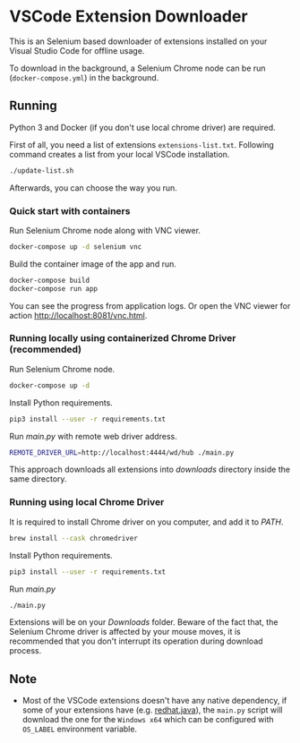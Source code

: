 # VSCode Extension Downloader

This is an Selenium based downloader of extensions installed on your Visual Studio Code for offline usage.

To download in the background, a Selenium Chrome node can be run (`docker-compose.yml`) in the background.

## Running

Python 3 and Docker (if you don't use local chrome driver) are required.

First of all, you need a list of extensions `extensions-list.txt`. Following command creates a list from your local VSCode installation.

```sh
./update-list.sh
```

Afterwards, you can choose the way you run.

### Quick start with containers

Run Selenium Chrome node along with VNC viewer.

```sh
docker-compose up -d selenium vnc
```

Build the container image of the app and run.

```sh
docker-compose build
docker-compose run app
```

You can see the progress from application logs. Or open the VNC viewer for action [http://localhost:8081/vnc.html]().

### Running locally using containerized Chrome Driver (recommended)

Run Selenium Chrome node.

```sh
docker-compose up -d
```

Install Python requirements.

```sh
pip3 install --user -r requirements.txt
```

Run _main.py_ with remote web driver address.

```sh
REMOTE_DRIVER_URL=http://localhost:4444/wd/hub ./main.py
```

This approach downloads all extensions into _downloads_ directory inside the same directory.

### Running using local Chrome Driver

It is required to install Chrome driver on you computer, and add it to _PATH_.

```sh
brew install --cask chromedriver
```

Install Python requirements.

```sh
pip3 install --user -r requirements.txt
```

Run _main.py_

```sh
./main.py
```

Extensions will be on your _Downloads_ folder. Beware of the fact that, the Selenium Chrome driver is affected by your mouse moves, it is recommended that you don't interrupt its operation during download process.

## Note

- Most of the VSCode extensions doesn't have any native dependency, if some of your extensions have (e.g. [redhat.java](https://marketplace.visualstudio.com/items?itemName=redhat.java)), the `main.py` script will download the one for the `Windows x64` which can be configured with `OS_LABEL` environment variable.
